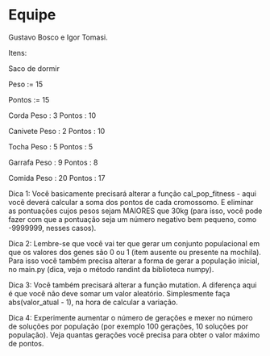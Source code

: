 # Equipe

Gustavo Bosco e Igor Tomasi.

Itens:

Saco de dormir 

Peso := 15 

Pontos := 15

Corda
Peso : 3
Pontos : 10

Canivete
Peso : 2
Pontos : 10

Tocha
Peso : 5
Pontos : 5

Garrafa
Peso : 9
Pontos : 8

Comida
Peso : 20
Pontos : 17

Dica 1: Você basicamente precisará alterar a função cal_pop_fitness - aqui você deverá calcular a soma dos pontos de cada cromossomo. E eliminar as pontuações cujos pesos sejam MAIORES que 30kg (para isso, você pode fazer com que a pontuação seja um número negativo bem pequeno, como -9999999, nesses casos).

Dica 2: Lembre-se que você vai ter que gerar um conjunto populacional em que os valores dos genes são 0 ou 1 (item ausente ou presente na mochila). Para isso você também precisa alterar a forma de gerar a população inicial, no main.py (dica, veja o método randint da biblioteca numpy).

Dica 3: Você também precisará alterar a função mutation. A diferença aqui é que você não deve somar um valor aleatório. Simplesmente faça abs(valor_atual - 1), na hora de calcular a variação.

Dica 4: Experimente aumentar o número de gerações e mexer no número de soluções por população (por exemplo 100 gerações, 10 soluções por população). Veja quantas gerações você precisa para obter o valor máximo de pontos.
